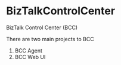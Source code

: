 BizTalkControlCenter
====================

BizTalk Control Center (BCC) 


There are two main projects to BCC

1. BCC Agent
2. BCC Web UI
